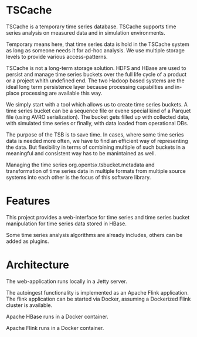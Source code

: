 TSCache
=======

TSCache is a temporary time series database. 
TSCache supports time series analysis on measured data and in simulation environments.

Temporary means here, that time series data is hold in the TSCache system as long as someone needs it for ad-hoc analysis. 
We use multiple storage levels to provide various access-patterns.

TSCache is not a long-term storage solution. HDFS and HBase are used to persist and manage time series buckets over the full life cycle of a product or a project whith undefined end. The two Hadoop based systems are the ideal long term persistence layer because processing capabilties and in-place processing are available this way.

We simply start with a tool which allows us to create time series buckets. A time series bucket can be a sequence file or evene special kind of a Parquet file (using AVRO serialization). The bucket gets filled up with collected data, with simulated time series or finally, with data loaded from operational DBs. 

The purpose of the TSB is to save time. In cases, where some time series data is needed more often, we have to find an efficient way of representing the data. But flexibility in terms of combining multiple of such buckets in a meaningful and consistent way has to be manintained as well.

Managing the time series org.opentsx.tsbucket.metadata and transformation of time series data in multiple formats from multiple source systems into each other is the focus of this software library.

Features
========
This project provides a web-interface for time series and time series bucket manipulation for time series data stored in HBase.

Some time series analysis algorithms are already includes, others can be added as plugins.

Architecture
============
The web-application runs locally in a Jetty server.

The autoingest functionality is implemented as an Apache Flink application. 
The flink application can be started via Docker, assuming a Dockerized Flink cluster is available. 

Apache HBase runs in a Docker container.

Apache Flink runs in a Docker container.



